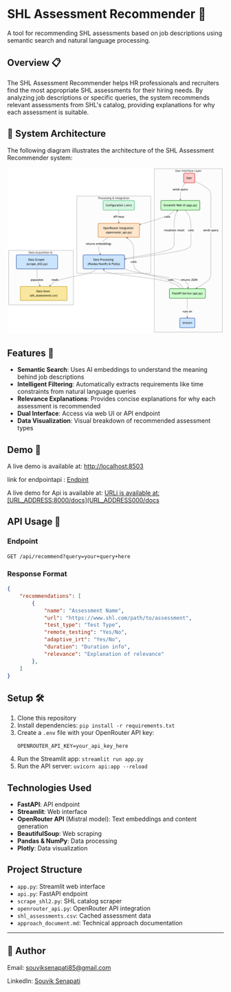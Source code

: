 # SHL Assessment Recommender 🚀

A tool for recommending SHL assessments based on job descriptions using semantic search and natural language processing.

## Overview 📋

The SHL Assessment Recommender helps HR professionals and recruiters find the most appropriate SHL assessments for their hiring needs. By analyzing job descriptions or specific queries, the system recommends relevant assessments from SHL's catalog, providing explanations for why each assessment is suitable.

## 🧠 System Architecture

The following diagram illustrates the architecture of the SHL Assessment Recommender system:

![System Architecture](image/diagram.png)

## Features 🌟

- **Semantic Search**: Uses AI embeddings to understand the meaning behind job descriptions
- **Intelligent Filtering**: Automatically extracts requirements like time constraints from natural language queries
- **Relevance Explanations**: Provides concise explanations for why each assessment is recommended
- **Dual Interface**: Access via web UI or API endpoint
- **Data Visualization**: Visual breakdown of recommended assessment types

## Demo 🎥

A live demo is available at: [http://localhost:8503](https://shl-assessment-recommendation-system.streamlit.app/)

link for endpointapi : [Endpint](https://nj1995-shl-epo.hf.space)

A live demo for Api is available at:  [URLi is available at: [URL_ADDRESS:8000/docs](URL_ADDRESS000/docs](https://nj1995-shl-epo.hf.space/docs)

## API Usage 📡

### Endpoint

```
GET /api/recommend?query=your+query+here
```

### Response Format

```json
{
    "recommendations": [
        {
            "name": "Assessment Name",
            "url": "https://www.shl.com/path/to/assessment",
            "test_type": "Test Type",
            "remote_testing": "Yes/No",
            "adaptive_irt": "Yes/No",
            "duration": "Duration info",
            "relevance": "Explanation of relevance"
        },
    ]
}
```

## Setup 🛠️

1. Clone this repository
2. Install dependencies: `pip install -r requirements.txt`
3. Create a `.env` file with your OpenRouter API key:
   ```
   OPENROUTER_API_KEY=your_api_key_here
   ```
4. Run the Streamlit app: `streamlit run app.py`
5. Run the API server: `uvicorn api:app --reload`

## Technologies Used

- **FastAPI**: API endpoint
- **Streamlit**: Web interface
- **OpenRouter API** (Mistral model): Text embeddings and content generation
- **BeautifulSoup**: Web scraping
- **Pandas & NumPy**: Data processing
- **Plotly**: Data visualization

## Project Structure

- `app.py`: Streamlit web interface
- `api.py`: FastAPI endpoint
- `scrape_shl2.py`: SHL catalog scraper
- `openrouter_api.py`: OpenRouter API integration
- `shl_assessments.csv`: Cached assessment data
- `approach_document.md`: Technical approach documentation

---

## 👤 Author

Email: [souviksenapati85@gmail.com](mailto\:souviksenapati85@gmail.com)

LinkedIn: [Souvik Senapati](https://www.linkedin.com/in/souviksenapati/)
